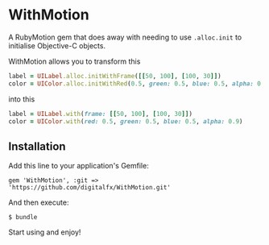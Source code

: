 # WithMotion
A RubyMotion gem that does away with needing to use `.alloc.init` to initialise Objective-C objects.

WithMotion allows you to transform this
```ruby
label = UILabel.alloc.initWithFrame([[50, 100], [100, 30]])
color = UIColor.alloc.initWithRed(0.5, green: 0.5, blue: 0.5, alpha: 0.9)
```

into this
```ruby
label = UILabel.with(frame: [[50, 100], [100, 30]])
color = UIColor.with(red: 0.5, green: 0.5, blue: 0.5, alpha: 0.9)
```

## Installation

Add this line to your application's Gemfile:

    gem 'WithMotion', :git => 'https://github.com/digitalfx/WithMotion.git'

And then execute:

    $ bundle

Start using and enjoy!
